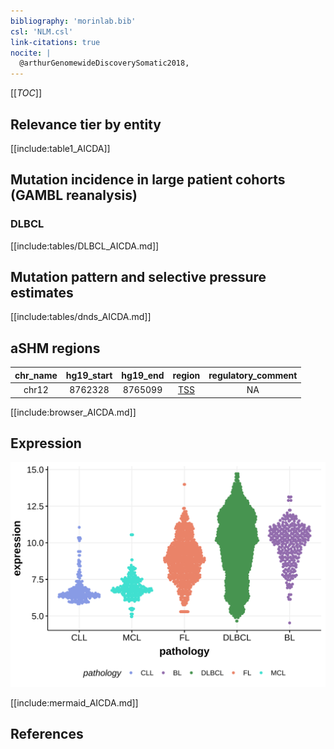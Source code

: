 ```yaml
---
bibliography: 'morinlab.bib'
csl: 'NLM.csl'
link-citations: true
nocite: |
  @arthurGenomewideDiscoverySomatic2018, 
---
```

[[_TOC_]]


## Relevance tier by entity

[[include:table1_AICDA]]

## Mutation incidence in large patient cohorts (GAMBL reanalysis)

### DLBCL
[[include:tables/DLBCL_AICDA.md]]

## Mutation pattern and selective pressure estimates

[[include:tables/dnds_AICDA.md]]

## aSHM regions

|chr_name|hg19_start|hg19_end|region                                                                                  |regulatory_comment|
|:--------:|:----------:|:--------:|:--------------------------------------:|:------------------:|
|chr12   |8762328   |8765099 |[TSS](https://genome.ucsc.edu/s/rdmorin/GAMBL%20hg19?position=chr12%3A8762328%2D8765099)|NA                |



[[include:browser_AICDA.md]]

## Expression
![](images/gene_expression/AICDA_by_pathology.svg)
<!-- ORIGIN: arthurGenomewideDiscoverySomatic2018 -->
<!-- DLBCL: arthurGenomewideDiscoverySomatic2018 -->

[[include:mermaid_AICDA.md]]

## References
